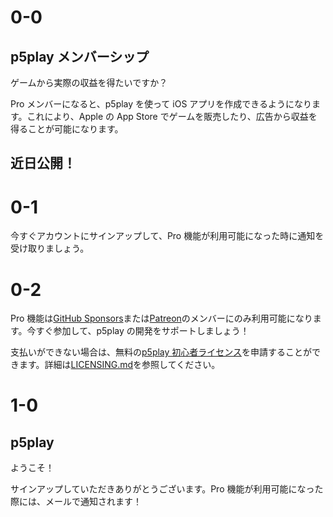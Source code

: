 # 0-0

## p5play メンバーシップ

ゲームから実際の収益を得たいですか？

Pro メンバーになると、p5play を使って iOS アプリを作成できるようになります。これにより、Apple の App Store でゲームを販売したり、広告から収益を得ることが可能になります。

## 近日公開！

# 0-1

今すぐアカウントにサインアップして、Pro 機能が利用可能になった時に通知を受け取りましょう。

# 0-2

Pro 機能は[GitHub Sponsors](https://github.com/sponsors/quinton-ashley)または[Patreon](https://www.patreon.com/p5play)のメンバーにのみ利用可能になります。今すぐ参加して、p5play の開発をサポートしましょう！

支払いができない場合は、無料の[p5play 初心者ライセンス](https://github.com/quinton-ashley/p5play-novice/blob/main/LICENSE.md)を申請することができます。詳細は[LICENSING.md](/LICENSING.md)を参照してください。

# 1-0

## p5play

ようこそ！

サインアップしていただきありがとうございます。Pro 機能が利用可能になった際には、メールで通知されます！
